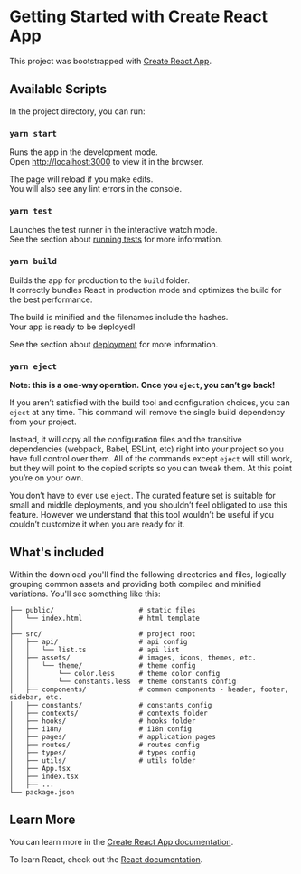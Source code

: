 # Getting Started with Create React App

This project was bootstrapped with [Create React App](https://github.com/facebook/create-react-app).

## Available Scripts

In the project directory, you can run:

### `yarn start`

Runs the app in the development mode.\
Open [http://localhost:3000](http://localhost:3000) to view it in the browser.

The page will reload if you make edits.\
You will also see any lint errors in the console.

### `yarn test`

Launches the test runner in the interactive watch mode.\
See the section about [running tests](https://facebook.github.io/create-react-app/docs/running-tests) for more information.

### `yarn build`

Builds the app for production to the `build` folder.\
It correctly bundles React in production mode and optimizes the build for the best performance.

The build is minified and the filenames include the hashes.\
Your app is ready to be deployed!

See the section about [deployment](https://facebook.github.io/create-react-app/docs/deployment) for more information.

### `yarn eject`

**Note: this is a one-way operation. Once you `eject`, you can’t go back!**

If you aren’t satisfied with the build tool and configuration choices, you can `eject` at any time. This command will remove the single build dependency from your project.

Instead, it will copy all the configuration files and the transitive dependencies (webpack, Babel, ESLint, etc) right into your project so you have full control over them. All of the commands except `eject` will still work, but they will point to the copied scripts so you can tweak them. At this point you’re on your own.

You don’t have to ever use `eject`. The curated feature set is suitable for small and middle deployments, and you shouldn’t feel obligated to use this feature. However we understand that this tool wouldn’t be useful if you couldn’t customize it when you are ready for it.

## What's included

Within the download you'll find the following directories and files, logically grouping common assets and providing both compiled and minified variations. You'll see something like this:

```
├── public/                     # static files
│   └── index.html              # html template
│
├── src/                        # project root
│   ├── api/                    # api config
│   │   └── list.ts             # api list
│   ├── assets/                 # images, icons, themes, etc.
│   │   └── theme/              # theme config
│   │       └── color.less      # theme color config
│   │       └── constants.less  # theme constants config
│   ├── components/             # common components - header, footer, sidebar, etc.
│   ├── constants/              # constants config
│   ├── contexts/               # contexts folder
│   ├── hooks/                  # hooks folder
│   ├── i18n/                   # i18n config
│   ├── pages/                  # application pages
│   ├── routes/                 # routes config
│   ├── types/                  # types config
│   ├── utils/                  # utils folder
│   ├── App.tsx
│   ├── index.tsx
│   ├── ...
└── package.json
```

## Learn More

You can learn more in the [Create React App documentation](https://facebook.github.io/create-react-app/docs/getting-started).

To learn React, check out the [React documentation](https://reactjs.org/).
